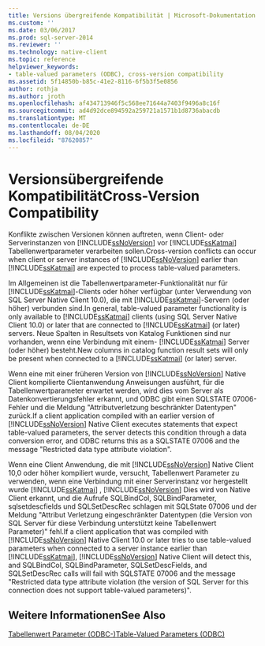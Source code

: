 ```yaml
---
title: Versions übergreifende Kompatibilität | Microsoft-Dokumentation
ms.custom: ''
ms.date: 03/06/2017
ms.prod: sql-server-2014
ms.reviewer: ''
ms.technology: native-client
ms.topic: reference
helpviewer_keywords:
- table-valued parameters (ODBC), cross-version compatibility
ms.assetid: 5f14850b-b85c-41e2-8116-6f5b3f5e0856
author: rothja
ms.author: jroth
ms.openlocfilehash: af434713946f5c568ee71644a7403f9496a8c16f
ms.sourcegitcommit: ad4d92dce894592a259721a1571b1d8736abacdb
ms.translationtype: MT
ms.contentlocale: de-DE
ms.lasthandoff: 08/04/2020
ms.locfileid: "87620857"
---
```

# <a name="cross-version-compatibility"></a><span data-ttu-id="7cb5b-102">Versionsübergreifende Kompatibilität</span><span class="sxs-lookup"><span data-stu-id="7cb5b-102">Cross-Version Compatibility</span></span>
  <span data-ttu-id="7cb5b-103">Konflikte zwischen Versionen können auftreten, wenn Client- oder Serverinstanzen von [!INCLUDE[ssNoVersion](../../includes/ssnoversion-md.md)] vor [!INCLUDE[ssKatmai](../../includes/sskatmai-md.md)] Tabellenwertparameter verarbeiten sollen.</span><span class="sxs-lookup"><span data-stu-id="7cb5b-103">Cross-version conflicts can occur when client or server instances of [!INCLUDE[ssNoVersion](../../includes/ssnoversion-md.md)] earlier than [!INCLUDE[ssKatmai](../../includes/sskatmai-md.md)] are expected to process table-valued parameters.</span></span>  
  
 <span data-ttu-id="7cb5b-104">Im Allgemeinen ist die Tabellenwertparameter-Funktionalität nur für [!INCLUDE[ssKatmai](../../includes/sskatmai-md.md)]-Clients oder höher verfügbar (unter Verwendung von SQL Server Native Client 10.0), die mit [!INCLUDE[ssKatmai](../../includes/sskatmai-md.md)]-Servern (oder höher) verbunden sind.</span><span class="sxs-lookup"><span data-stu-id="7cb5b-104">In general, table-valued parameter functionality is only available to [!INCLUDE[ssKatmai](../../includes/sskatmai-md.md)] clients (using SQL Server Native Client 10.0) or later that are connected to [!INCLUDE[ssKatmai](../../includes/sskatmai-md.md)] (or later) servers.</span></span> <span data-ttu-id="7cb5b-105">Neue Spalten in Resultsets von Katalog Funktionen sind nur vorhanden, wenn eine Verbindung mit einem- [!INCLUDE[ssKatmai](../../includes/sskatmai-md.md)] Server (oder höher) besteht.</span><span class="sxs-lookup"><span data-stu-id="7cb5b-105">New columns in catalog function result sets will only be present when connected to a [!INCLUDE[ssKatmai](../../includes/sskatmai-md.md)] (or later) server.</span></span>  
  
 <span data-ttu-id="7cb5b-106">Wenn eine mit einer früheren Version von [!INCLUDE[ssNoVersion](../../includes/ssnoversion-md.md)] Native Client kompilierte Clientanwendung Anweisungen ausführt, für die Tabellenwertparameter erwartet werden, wird dies vom Server als Datenkonvertierungsfehler erkannt, und ODBC gibt einen SQLSTATE 07006-Fehler und die Meldung "Attributverletzung beschränkter Datentypen" zurück.</span><span class="sxs-lookup"><span data-stu-id="7cb5b-106">If a client application compiled with an earlier version of [!INCLUDE[ssNoVersion](../../includes/ssnoversion-md.md)] Native Client executes statements that expect table-valued parameters, the server detects this condition through a data conversion error, and ODBC returns this as a SQLSTATE 07006 and the message "Restricted data type attribute violation".</span></span>  
  
 <span data-ttu-id="7cb5b-107">Wenn eine Client Anwendung, die mit [!INCLUDE[ssNoVersion](../../includes/ssnoversion-md.md)] Native Client 10,0 oder höher kompiliert wurde, versucht, Tabellenwert Parameter zu verwenden, wenn eine Verbindung mit einer Serverinstanz vor hergestellt wurde [!INCLUDE[ssKatmai](../../includes/sskatmai-md.md)] , [!INCLUDE[ssNoVersion](../../includes/ssnoversion-md.md)] Dies wird von Native Client erkannt, und die Aufrufe SQLBindCol, SQLBindParameter, sqlsetdescfields und SQLSetDescRec schlagen mit SQLState 07006 und der Meldung "Attribut Verletzung eingeschränkter Datentypen (die Version von SQL Server für diese Verbindung unterstützt keine Tabellenwert Parameter)" fehl.</span><span class="sxs-lookup"><span data-stu-id="7cb5b-107">If a client application that was compiled with [!INCLUDE[ssNoVersion](../../includes/ssnoversion-md.md)] Native Client 10.0 or later tries to use table-valued parameters when connected to a server instance earlier than [!INCLUDE[ssKatmai](../../includes/sskatmai-md.md)], [!INCLUDE[ssNoVersion](../../includes/ssnoversion-md.md)] Native Client will detect this, and SQLBindCol, SQLBindParameter, SQLSetDescFields, and SQLSetDescRec calls will fail with SQLSTATE 07006 and the message "Restricted data type attribute violation (the version of SQL Server for this connection does not support table-valued parameters)".</span></span>  
  
## <a name="see-also"></a><span data-ttu-id="7cb5b-108">Weitere Informationen</span><span class="sxs-lookup"><span data-stu-id="7cb5b-108">See Also</span></span>  
 [<span data-ttu-id="7cb5b-109">Tabellenwert Parameter &#40;ODBC-&#41;</span><span class="sxs-lookup"><span data-stu-id="7cb5b-109">Table-Valued Parameters &#40;ODBC&#41;</span></span>](table-valued-parameters-odbc.md)  
  
  

